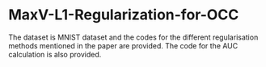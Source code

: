 # MaxV-L1-Regularization-for-OCC

The dataset is MNIST dataset and the codes for the different regularisation methods mentioned in the paper are provided. The code for the AUC calculation is also provided.
